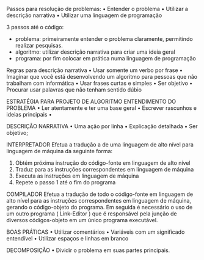 Passos para resolução de problemas:
• Entender o problema
• Utilizar a descrição narrativa
• Utilizar uma linguagem de programação



3 passos até o código:
- problema: primeiramente entender o problema claramente, permitindo realizar pesquisas.
- algoritmo: utilizar descrição narrativa para criar uma ideia geral
- programa: por fim colocar em prática numa linguagem de programação



Regras para descrição narrativa
• Usar somente um verbo por frase
• Imaginar que você está desenvolvendo um algoritmo para pessoas que não trabalham
com informática
• Usar frases curtas e simples
• Ser objetivo
• Procurar usar palavras que não tenham sentido dúbio



ESTRATÉGIA PARA PROJETO DE ALGORITMO
ENTENDIMENTO DO PROBLEMA
• Ler atentamente e ter uma base geral
• Escrever rascunhos e ideias principais
• 



DESCRIÇÃO NARRATIVA
• Uma ação por linha
• Explicação detalhada
• Ser objetivo;


INTERPRETADOR Efetua a tradução a de uma linguagem de alto nível para linguagem de
máquina da seguinte forma:
1. Obtém próxima instrução do código-fonte em linguagem de alto nível
2. Traduz para as instruções correspondentes em linguagem de máquina
3. Executa as instruções em linguagem de máquina
4. Repete o passo 1 até o fim do programa

COMPILADOR Efetua a tradução de todo o código-fonte em linguagem de alto nível para as
instruções correspondentes em linguagem de máquina, gerando o código-objeto do programa. Em
seguida é necessário o uso de um outro programa ( Link-Editor ) que é responsável pela junção
de diversos códigos-objeto em um único programa executável.


BOAS PRÁTICAS
• Utilizar comentários
• Variáveis com um significado entendível
• Utilizar espaços e linhas em branco


DECOMPOSIÇÃO
• Dividir o problema em suas partes principais.
